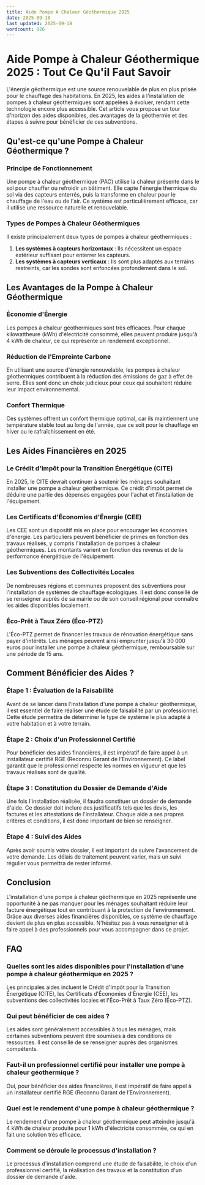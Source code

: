 ```yaml
---
title: Aide Pompe A Chaleur Géothermique 2025
date: 2025-09-18
last_updated: 2025-09-18
wordcount: 926
---
```


# Aide Pompe à Chaleur Géothermique 2025 : Tout Ce Qu'il Faut Savoir

L'énergie géothermique est une source renouvelable de plus en plus prisée pour le chauffage des habitations. En 2025, les aides à l'installation de pompes à chaleur géothermiques sont appelées à évoluer, rendant cette technologie encore plus accessible. Cet article vous propose un tour d'horizon des aides disponibles, des avantages de la géothermie et des étapes à suivre pour bénéficier de ces subventions.

## Qu'est-ce qu'une Pompe à Chaleur Géothermique ?

### Principe de Fonctionnement

Une pompe à chaleur géothermique (PAC) utilise la chaleur présente dans le sol pour chauffer ou refroidir un bâtiment. Elle capte l'énergie thermique du sol via des capteurs enterrés, puis la transforme en chaleur pour le chauffage de l'eau ou de l'air. Ce système est particulièrement efficace, car il utilise une ressource naturelle et renouvelable.

### Types de Pompes à Chaleur Géothermiques

Il existe principalement deux types de pompes à chaleur géothermiques :

1. **Les systèmes à capteurs horizontaux** : Ils nécessitent un espace extérieur suffisant pour enterrer les capteurs.
2. **Les systèmes à capteurs verticaux** : Ils sont plus adaptés aux terrains restreints, car les sondes sont enfoncées profondément dans le sol.

## Les Avantages de la Pompe à Chaleur Géothermique

### Économie d'Énergie

Les pompes à chaleur géothermiques sont très efficaces. Pour chaque kilowattheure (kWh) d'électricité consommé, elles peuvent produire jusqu'à 4 kWh de chaleur, ce qui représente un rendement exceptionnel.

### Réduction de l'Empreinte Carbone

En utilisant une source d'énergie renouvelable, les pompes à chaleur géothermiques contribuent à la réduction des émissions de gaz à effet de serre. Elles sont donc un choix judicieux pour ceux qui souhaitent réduire leur impact environnemental.

### Confort Thermique

Ces systèmes offrent un confort thermique optimal, car ils maintiennent une température stable tout au long de l'année, que ce soit pour le chauffage en hiver ou le rafraîchissement en été.

## Les Aides Financières en 2025

### Le Crédit d'Impôt pour la Transition Énergétique (CITE)

En 2025, le CITE devrait continuer à soutenir les ménages souhaitant installer une pompe à chaleur géothermique. Ce crédit d'impôt permet de déduire une partie des dépenses engagées pour l'achat et l'installation de l'équipement.

### Les Certificats d'Économies d'Énergie (CEE)

Les CEE sont un dispositif mis en place pour encourager les économies d'énergie. Les particuliers peuvent bénéficier de primes en fonction des travaux réalisés, y compris l'installation de pompes à chaleur géothermiques. Les montants varient en fonction des revenus et de la performance énergétique de l'équipement.

### Les Subventions des Collectivités Locales

De nombreuses régions et communes proposent des subventions pour l'installation de systèmes de chauffage écologiques. Il est donc conseillé de se renseigner auprès de sa mairie ou de son conseil régional pour connaître les aides disponibles localement.

### Éco-Prêt à Taux Zéro (Éco-PTZ)

L'Éco-PTZ permet de financer les travaux de rénovation énergétique sans payer d'intérêts. Les ménages peuvent ainsi emprunter jusqu'à 30 000 euros pour installer une pompe à chaleur géothermique, remboursable sur une période de 15 ans.

## Comment Bénéficier des Aides ?

### Étape 1 : Évaluation de la Faisabilité

Avant de se lancer dans l'installation d'une pompe à chaleur géothermique, il est essentiel de faire réaliser une étude de faisabilité par un professionnel. Cette étude permettra de déterminer le type de système le plus adapté à votre habitation et à votre terrain.

### Étape 2 : Choix d'un Professionnel Certifié

Pour bénéficier des aides financières, il est impératif de faire appel à un installateur certifié RGE (Reconnu Garant de l’Environnement). Ce label garantit que le professionnel respecte les normes en vigueur et que les travaux réalisés sont de qualité.

### Étape 3 : Constitution du Dossier de Demande d'Aide

Une fois l'installation réalisée, il faudra constituer un dossier de demande d'aide. Ce dossier doit inclure des justificatifs tels que les devis, les factures et les attestations de l'installateur. Chaque aide a ses propres critères et conditions, il est donc important de bien se renseigner.

### Étape 4 : Suivi des Aides

Après avoir soumis votre dossier, il est important de suivre l'avancement de votre demande. Les délais de traitement peuvent varier, mais un suivi régulier vous permettra de rester informé.

## Conclusion

L'installation d'une pompe à chaleur géothermique en 2025 représente une opportunité à ne pas manquer pour les ménages souhaitant réduire leur facture énergétique tout en contribuant à la protection de l'environnement. Grâce aux diverses aides financières disponibles, ce système de chauffage devient de plus en plus accessible. N'hésitez pas à vous renseigner et à faire appel à des professionnels pour vous accompagner dans ce projet.

## FAQ

### Quelles sont les aides disponibles pour l'installation d'une pompe à chaleur géothermique en 2025 ?

Les principales aides incluent le Crédit d'Impôt pour la Transition Énergétique (CITE), les Certificats d'Économies d'Énergie (CEE), les subventions des collectivités locales et l'Éco-Prêt à Taux Zéro (Éco-PTZ).

### Qui peut bénéficier de ces aides ?

Les aides sont généralement accessibles à tous les ménages, mais certaines subventions peuvent être soumises à des conditions de ressources. Il est conseillé de se renseigner auprès des organismes compétents.

### Faut-il un professionnel certifié pour installer une pompe à chaleur géothermique ?

Oui, pour bénéficier des aides financières, il est impératif de faire appel à un installateur certifié RGE (Reconnu Garant de l’Environnement).

### Quel est le rendement d'une pompe à chaleur géothermique ?

Le rendement d'une pompe à chaleur géothermique peut atteindre jusqu'à 4 kWh de chaleur produite pour 1 kWh d'électricité consommée, ce qui en fait une solution très efficace.

### Comment se déroule le processus d'installation ?

Le processus d'installation comprend une étude de faisabilité, le choix d'un professionnel certifié, la réalisation des travaux et la constitution d'un dossier de demande d'aide.